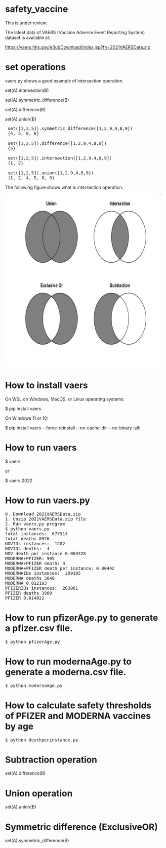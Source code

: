 # safety_vaccine 

This is under review.

The latest data of VAERS (Vaccine Adverse Event Reporting System) dataset is 
available at:

https://vaers.hhs.gov/eSubDownload/index.jsp?fn=2021VAERSData.zip

# set operations
vaers.py shows a good example of intersection operation. 

set(A).intersection(B)

set(A).symmetric_difference(B)

set(A).difference(B)

set(A).union(B)
<pre>
 set([1,2,5]).symmetric_difference([1,2,9,4,8,9])
 {4, 5, 8, 9}
 
 set([1,2,5]).difference([1,2,9,4,8,9])
 {5}
 
 set([1,2,5]).intersection([1,2,9,4,8,9])
 {1, 2}
 
 set([1,2,5]).union([1,2,9,4,8,9])
 {1, 2, 4, 5, 8, 9}
</pre>
The following figure shows what is intersection operation.

<img src="https://github.com/ytakefuji/safety_vaccine/raw/main/set.jpg" width=700 height=560 >

# How to install vaers
On WSL on Windows, MacOS, or Linux operating systems:

$ pip install vaers

On Windows 11 or 10:

$ pip install vaers --force-reinstall --no-cache-dir --no-binary :all:

# How to run vaers
$ vaers

or

$ vaers 2022


# How to run vaers.py

<pre>
0. Download 2021VAERSData.zip
1. Unzip 2021VAERSData.zip file
2. Run vaers.py program
$ python vaers.py
total instances:  677514
total deaths 8926
NOVIDs instances:  1202
NOVIDs deaths:  4
NOV death per instance 0.003328
MODERNA+PFIZER: 905
MODERNA+PFIZER death: 4
MODERNA+PFIZER death per instance: 0.00442
MODERNAIDs instances:  299195
MODERNA deaths 3648
MODERNA 0.012193
PFIZERIDs instances:  283061
PFIZER deaths 3969
PFIZER 0.014022
</pre>
# How to run pfizerAge.py to generate a pfizer.csv file.
<pre>
$ python pfizerAge.py
</pre>

# How to run modernaAge.py to generate a moderna.csv file.
<pre>
$ python modernaAge.py
</pre>

# How to calculate safety thresholds of PFIZER and MODERNA vaccines by age
<pre>
$ python deathperinstance.py
</pre>

# Subtraction operation

set(A).difference(B)

# Union operation

set(A).union(B)

# Symmetric difference (ExclusiveOR)

set(A).symmetric_difference(B)

